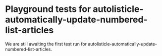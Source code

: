 # Playground tests for autolisticle-automatically-update-numbered-list-articles
We are still awaiting the first test run for autolisticle-automatically-update-numbered-list-articles.
